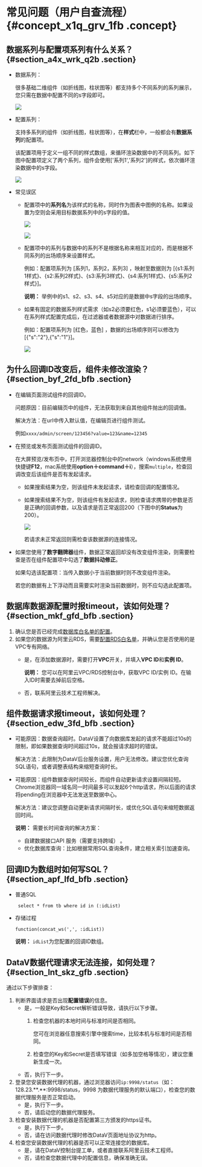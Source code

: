 # 常见问题（用户自查流程） {#concept_x1q_grv_1fb .concept}

## 数据系列与配置项系列有什么关系？ {#section_a4x_wrk_q2b .section}

-   数据系列：

    很多基础二维组件（如折线图，柱状图等）都支持多个不同系列的系列展示，您只需在数据中配置不同的s字段即可。

    ![](http://static-aliyun-doc.oss-cn-hangzhou.aliyuncs.com/assets/img/20220/155963572811365_zh-CN.png)

-   配置系列：

    支持多系列的组件（如折线图，柱状图等），在**样式**栏中，一般都会有**数据系列**的配置项。

    该配置项用于定义一组不同的样式数组，来循环渲染数据中的不同系列。如下图中配置项定义了两个系列，组件会使用\['系列1','系列2'\]的样式，依次循环渲染数据中的s字段。

    ![](http://static-aliyun-doc.oss-cn-hangzhou.aliyuncs.com/assets/img/20220/155963572811366_zh-CN.png)

-   常见误区
    -   配置项中的**系列名**为该样式的名称，同时作为图表中图例的名称。如果设置为空则会采用目标数据系列中的s字段的值。

        ![](http://static-aliyun-doc.oss-cn-hangzhou.aliyuncs.com/assets/img/20220/155963572811367_zh-CN.png)

        ![](http://static-aliyun-doc.oss-cn-hangzhou.aliyuncs.com/assets/img/20220/155963572811368_zh-CN.png)

    -   配置项中的系列与数据中的系列不是根据名称来相互对应的，而是根据不同系列的出场顺序来设置样式。

        例如：配置项系列为 \[系列1，系列2，系列3\] ，映射至数据则为 \[\{s1:系列1样式\}、\{s2:系列2样式\}、\{s3:系列3样式\}、\{s4:系列1样式\}、\{s5:系列2样式\}\]。

        **说明：** 举例中的s1、s2、s3、s4、s5对应的是数据中s字段的出场顺序。

    -   如果有固定的数据系列样式需求（如s2必须要红色，s1必须要蓝色），可以在系列样式配置完成后，在过滤器或者数据源中对数据进行排序。

        例如：配置项系列为 \[红色，蓝色\] ，数据的出场顺序则可以修改为 \[\{"s":"2"\},\{"s":"1"\}\]。

        ![](http://static-aliyun-doc.oss-cn-hangzhou.aliyuncs.com/assets/img/20220/155963572811412_zh-CN.png)


## 为什么回调ID改变后，组件未修改渲染？ {#section_byf_2fd_bfb .section}

-   在编辑页面测试组件的回调ID。

    问题原因：目前编辑页中的组件，无法获取到来自其他组件抛出的回调值。

    解决方法：在url中传入默认值，在编辑页进行组件测试。

    例如`xxxx/admin/screen/123456?value=123&name=12345`

-   在预览或发布页面测试组件的回调ID。

    在大屏预览/发布页中，打开浏览器控制台中的network（windows系统使用快捷键**F12**，mac系统使用**option＋command＋i**），搜索`multiple`，检查回调改变后该组件是否有发起请求。

    -   如果搜索结果为空，则该组件未发起请求，请检查回调的配置情况。
    -   如果搜索结果不为空，则该组件有发起请求，则检查请求携带的参数是否是正确的回调参数，以及请求是否正常返回200（下图中的**Status**为200）。

        ![](http://static-aliyun-doc.oss-cn-hangzhou.aliyuncs.com/assets/img/20220/155963572811369_zh-CN.png)

        若请求未正常返回则需检查该数据源的连接情况。

-   如果您使用了**数字翻牌器**组件，数据正常返回却没有改变组件渲染，则需要检查是否在组件配置项中勾选了**数据抖动修正**。

    如果勾选该配置项：当传入数据小于当前数据时则不改变组件渲染。

    若您的数据有上下浮动而且需要实时渲染当前数据时，则不应勾选此配置项。


## 数据库数据源配置时报timeout，该如何处理？ {#section_mkf_gfd_bfb .section}

1.  确认您是否已经完成[数据库白名单的配置](../../../../intl.zh-CN/用户指南/管理数据源/配置数据库白名单.md#)。
2.  如果您的数据源为阿里云RDS，需要[配置RDS白名单](../../../../intl.zh-CN/用户指南/管理数据源/配置数据库白名单.md#)，并确认您是否使用的是VPC专有网络。
    -   是，在添加数据源时，需要打开**VPC**开关，并填入**VPC ID**和**实例 ID**。

        **说明：** 您可以在阿里云VPC/RDS控制台中，获取VPC ID/实例 ID。在输入ID时需要去掉前后空格。

    -   否，联系阿里云技术工程师解决。

## 组件数据请求报timeout，该如何处理？ {#section_edw_3fd_bfb .section}

-   可能原因：数据查询超时。DataV设置了向数据库发起的请求不能超过10s的限制，即如果数据查询时间超过10s，就会报请求超时的错误。

    解决方法：此限制为DataV后台服务设置，用户无法修改。建议您优化查询SQL语句，或者调整表结构来缩短查询时长。

-   可能原因：组件数据查询时间较长，而组件自动更新请求设置间隔较短。Chrome浏览器同一域名同一时间最多可以发起6个http请求，所以后面的请求将pending在浏览器中无法发送至数据中心。

    解决方法：建议您调整自动更新请求间隔时长，或优化SQL语句来缩短数据返回时间。

    **说明：** 需要长时间查询的解决方案：

    -   自建数据接口API 服务（需要支持跨域） 。
    -   优化数据库查询：比如根据常用SQL查询条件，建立相关索引加速查询。

## 回调ID为数组时如何写SQL？ {#section_apf_lfd_bfb .section}

-   普通SQL

    ``` {#codeblock_xxb_jog_u9p}
     select * from tb where id in (:idList)
    ```

-   存储过程

    ``` {#codeblock_2gu_978_mfx}
    function(concat_ws(',', :idList))
    ```

    **说明：** `idList`为您配置的回调ID数组。


## DataV数据代理请求无法连接，如何处理？ {#section_lnt_skz_gfb .section}

通过以下步骤排查：

1.  判断界面请求是否出现**配置错误**的信息。
    -   是，一般是Key和Secret解析错误导致，请执行以下步骤。
        1.  检查您机器的本地时间与标准时间是否相同。

            您可在浏览器任意搜索引擎中搜索time，比较本机与标准时间是否相同。

        2.  检查您的Key和Secret是否填写错误（如多加空格等情况），建议您重新生成一次。
    -   否，执行下一步。
2.  登录您安装数据代理的机器，通过浏览器访问`ip:9998/status`（如：128.23.\*\*.\*\*:9998/status，9998 为数据代理服务的默认端口），检查您的数据代理服务是否正常启动。
    -   是，执行下一步。
    -   否，请启动您的数据代理服务。
3.  检查安装数据代理的机器是否配置第三方颁发的https证书。
    -   是，执行下一步。
    -   否，请在访问数据代理时修改DataV页面地址协议为http。
4.  检查您安装数据代理的机器是否可以正常连接您的数据库。
    -   是，请在DataV控制台提工单，或者直接联系阿里云技术工程师。
    -   否，请检查您数据代理中的配置信息，确保准确无误。

